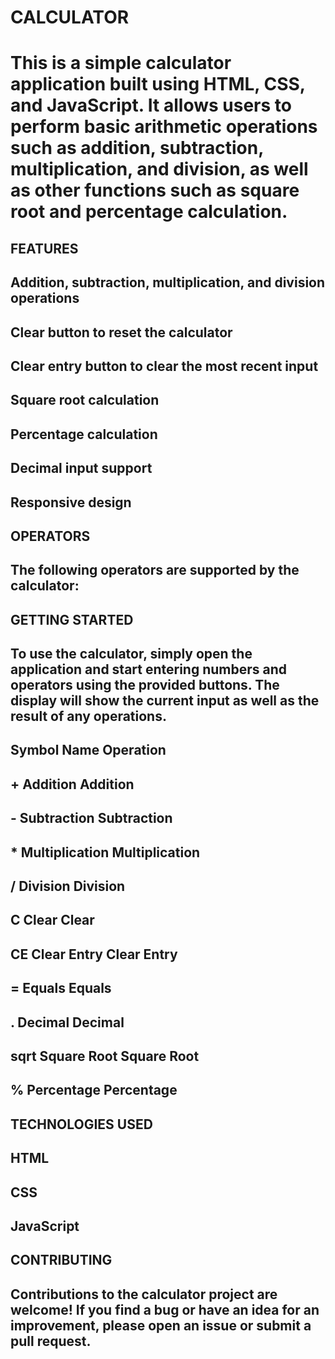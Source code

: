 # CALCULATOR
# This is a simple calculator application built using HTML, CSS, and JavaScript. It allows users to perform basic arithmetic operations such as addition, subtraction, multiplication, and division, as well as other functions such as square root and percentage calculation.

## FEATURES
## Addition, subtraction, multiplication, and division operations
## Clear button to reset the calculator
## Clear entry button to clear the most recent input
## Square root calculation
## Percentage calculation
## Decimal input support
## Responsive design

## OPERATORS
## The following operators are supported by the calculator:

## GETTING STARTED
## To use the calculator, simply open the application and start entering numbers and operators using the provided buttons. The display will show the current input as well as the result of any operations.

## Symbol	Name	Operation
## +	Addition	Addition
## -	Subtraction	Subtraction
## *	Multiplication	Multiplication
## /	Division	Division
## C	Clear	Clear
## CE	Clear Entry	Clear Entry
## =	Equals	Equals
## .	Decimal	Decimal
## sqrt	Square Root	Square Root
## %	Percentage	Percentage

## TECHNOLOGIES USED
## HTML
## CSS
## JavaScript

## CONTRIBUTING
## Contributions to the calculator project are welcome! If you find a bug or have an idea for an improvement, please open an issue or submit a pull request.







